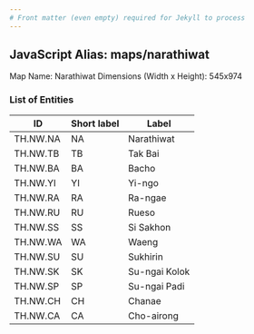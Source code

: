 ```yaml
---
# Front matter (even empty) required for Jekyll to process
---
```


## JavaScript Alias: maps/narathiwat

Map Name: Narathiwat
Dimensions (Width x Height): 545x974

### List of Entities

| ID       | Short label | Label         |
| -------- | ----------- | ------------- |
| TH.NW.NA | NA          | Narathiwat    |
| TH.NW.TB | TB          | Tak Bai       |
| TH.NW.BA | BA          | Bacho         |
| TH.NW.YI | YI          | Yi-ngo        |
| TH.NW.RA | RA          | Ra-ngae       |
| TH.NW.RU | RU          | Rueso         |
| TH.NW.SS | SS          | Si Sakhon     |
| TH.NW.WA | WA          | Waeng         |
| TH.NW.SU | SU          | Sukhirin      |
| TH.NW.SK | SK          | Su-ngai Kolok |
| TH.NW.SP | SP          | Su-ngai Padi  |
| TH.NW.CH | CH          | Chanae        |
| TH.NW.CA | CA          | Cho-airong    |
